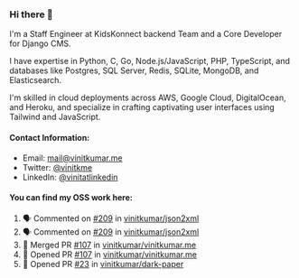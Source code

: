 ### Hi there 👋

I'm a Staff Engineer at KidsKonnect backend Team and a Core Developer for Django CMS.

I have expertise in Python, C, Go, Node.js/JavaScript, 
PHP, TypeScript, and databases like Postgres, SQL Server, Redis, 
SQLite, MongoDB, and Elasticsearch. 

I'm skilled in cloud deployments across AWS, Google Cloud, 
DigitalOcean, and Heroku, and specialize in crafting captivating 
user interfaces using Tailwind and JavaScript. 

#### Contact Information:

- Email: <a href="mailto:mail@vinitkumar.me">mail@vinitkumar.me</a>
- Twitter: [@vinitkme](https://twitter.com/vinitkme)
- LinkedIn: [@vinitatlinkedin](https://www.linkedin.com/in/vinitatlinkedin/)  

#### You can find my OSS work here:

<!--START_SECTION:activity-->
1. 🗣 Commented on [#209](https://github.com/vinitkumar/json2xml/issues/209#issuecomment-2276242240) in [vinitkumar/json2xml](https://github.com/vinitkumar/json2xml)
2. 🗣 Commented on [#209](https://github.com/vinitkumar/json2xml/issues/209#issuecomment-2271938938) in [vinitkumar/json2xml](https://github.com/vinitkumar/json2xml)
3. 🎉 Merged PR [#107](https://github.com/vinitkumar/vinitkumar.me/pull/107) in [vinitkumar/vinitkumar.me](https://github.com/vinitkumar/vinitkumar.me)
4. 💪 Opened PR [#107](https://github.com/vinitkumar/vinitkumar.me/pull/107) in [vinitkumar/vinitkumar.me](https://github.com/vinitkumar/vinitkumar.me)
5. 💪 Opened PR [#23](https://github.com/vinitkumar/dark-paper/pull/23) in [vinitkumar/dark-paper](https://github.com/vinitkumar/dark-paper)
<!--END_SECTION:activity-->
